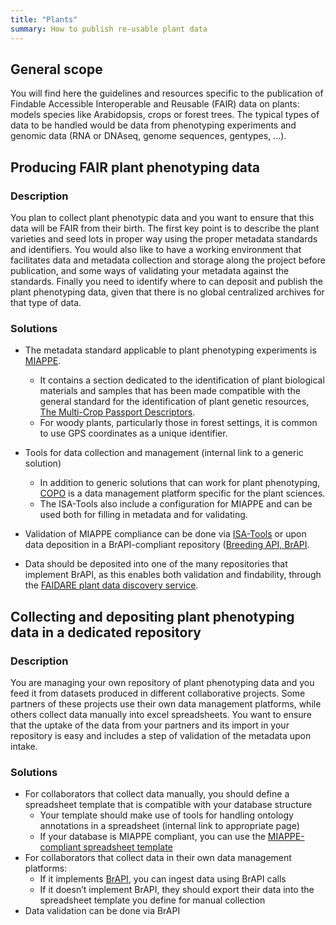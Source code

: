 ```yaml
---
title: "Plants"
summary: How to publish re-usable plant data
---
```

## General scope
You will find here the guidelines and resources specific to the publication of Findable Accessible Interoperable and Reusable (FAIR) data on plants: models species like Arabidopsis, crops or forest trees. The typical types of data to be handled would be data from phenotyping experiments and genomic data (RNA or DNAseq, genome sequences, gentypes, ...).


## Producing FAIR plant phenotyping data
 
### Description

You plan to collect plant phenotypic data and you want to ensure that this data will be FAIR from their birth. The first key point is to describe the plant varieties and seed lots in proper way using the proper metadata standards and identifiers. You would also like to have a working environment that facilitates data and metadata collection and storage along the project before publication, and some ways of validating your metadata against the standards. Finally you need to identify where to can deposit and publish the plant phenotyping data, given that there is no global centralized archives for that type of data.

### Solutions
* The metadata standard applicable to plant phenotyping experiments is [MIAPPE](https://www.miappe.org/).
  * It contains a section dedicated to the identification of plant biological materials and samples that has been made compatible with the general standard for the identification of plant genetic resources, [The Multi-Crop Passport Descriptors](https://www.bioversityinternational.org/e-library/publications/detail/faobioversity-multi-crop-passport-descriptors-v21-mcpd-v21/).
  * For woody plants, particularly those in forest settings, it is common to use GPS coordinates as a unique identifier.

* Tools for data collection and management (internal link to a generic solution)
  * In addition to generic solutions that can work for plant phenotyping, [COPO](https://copo-project.org/) is a data management platform specific for the plant sciences.
  * The ISA-Tools also include a configuration for MIAPPE and can be used both for filling in metadata and for validating.
  
* Validation of MIAPPE compliance can be done via [ISA-Tools](https://isa-tools.org/) or upon data deposition in a BrAPI-compliant repository ([Breeding API, BrAPI](https://brapi.org/).

* Data should be deposited into one of the many repositories that implement BrAPI, as this enables both validation and findability, through the [FAIDARE plant data discovery service](https://urgi.versailles.inrae.fr/faidare/).


## Collecting and depositing plant phenotyping data in a dedicated repository
 
### Description 
You are managing your own repository of plant phenotyping data and you feed it from datasets produced in different collaborative projects. Some partners of these projects use their own data management platforms, while others collect data manually into excel spreadsheets. You want to ensure that the uptake of the data from your partners and its import in your repository is easy and includes a step of validation of the metadata upon intake.

### Solutions
* For collaborators that collect data manually, you should define a spreadsheet template that is compatible with your database structure 
  * Your template should make use of tools for handling ontology annotations in a spreadsheet (internal link to appropriate page) 
  * If your database is MIAPPE compliant, you can use the [MIAPPE-compliant spreadsheet template](https://github.com/MIAPPE/MIAPPE/raw/master/MIAPPE_Checklist-Data-Model-v1.1/MIAPPE_templates/MIAPPEv1.1_training_spreadsheet.xlsx)
* For collaborators that collect data in their own data management platforms:
  * If it implements [BrAPI](https://brapi.org/), you can ingest data using BrAPI calls
  * If it doesn’t implement BrAPI, they should export their data into the spreadsheet template you define for manual collection
* Data validation can be done via BrAPI

 



